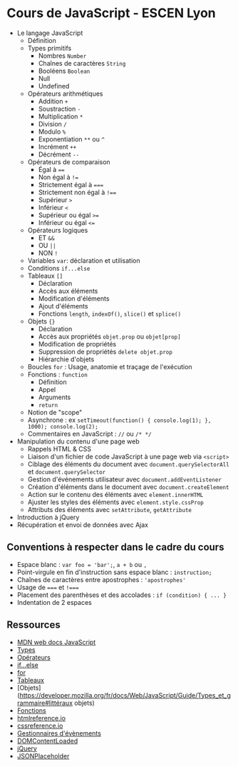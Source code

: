 # Cours de JavaScript - ESCEN Lyon

- Le langage JavaScript
  - Définition
  - Types primitifs
    - Nombres `Number`
    - Chaînes de caractères `String`
    - Booléens `Boolean`
    - Null
    - Undefined
  - Opérateurs arithmétiques
    - Addition `+`
    - Soustraction `-`
    - Multiplication `*`
    - Division `/`
    - Modulo `%`
    - Exponentiation `**` ou `^`
    - Incrément `++`
    - Décrément `--`
  - Opérateurs de comparaison
    - Égal à `==`
    - Non égal à `!=`
    - Strictement égal à `===`
    - Strictement non égal à `!==`
    - Supérieur `>`
    - Inférieur `<`
    - Supérieur ou égal `>=`
    - Inférieur ou égal `<=`
  - Opérateurs logiques
    - ET `&&`
    - OU `||`
    - NON `!`
  - Variables `var`: déclaration et utilisation
  - Conditions `if...else`
  - Tableaux `[]`
    - Déclaration
    - Accès aux éléments
    - Modification d'éléments
    - Ajout d'éléments
    - Fonctions `length`, `indexOf()`, `slice()` et `splice()`
  - Objets `{}`
    - Déclaration
    - Accès aux propriétés `objet.prop` ou `objet[prop]`
    - Modification de propriétés
    - Suppression de propriétés `delete objet.prop`
    - Hiérarchie d'objets
  - Boucles `for` : Usage, anatomie et traçage de l'exécution
  - Fonctions : `function`
    - Définition
    - Appel
    - Arguments
    - `return`
  - Notion de "scope"
  - Asynchrone : ex `setTimeout(function() { console.log(1); }, 1000); console.log(2);`
  - Commentaires en JavaScript : `//` ou `/* */`
- Manipulation du contenu d'une page web
  - Rappels HTML & CSS
  - Liaison d'un fichier de code JavaScript à une page web via `<script>`
  - Ciblage des éléments du document avec `document.querySelectorAll` et `document.querySelector`
  - Gestion d'événements utilisateur avec `document.addEventListener`
  - Création d'éléments dans le document avec `document.createElement`
  - Action sur le contenu des éléments avec `element.innerHTML`
  - Ajuster les styles des éléments avec `element.style.cssProp`
  - Attributs des éléments avec `setAttribute`, `getAttribute`
- Introduction à jQuery
- Récupération et envoi de données avec Ajax

Conventions à respecter dans le cadre du cours
---

- Espace blanc : `var foo = 'bar';`, `a + b` ou `, `
- Point-virgule en fin d'instruction sans espace blanc : `instruction;`
- Chaînes de caractères entre apostrophes : `'apostrophes'`
- Usage de `===` et `!===`
- Placement des parenthèses et des accolades : `if (condition) { ... }`
- Indentation de 2 espaces

Ressources
----------

- [MDN web docs JavaScript](https://developer.mozilla.org/fr/docs/Web/JavaScript)
- [Types](https://developer.mozilla.org/fr/docs/Web/JavaScript/Structures_de_donn%C3%A9es)
- [Opérateurs](https://developer.mozilla.org/fr/docs/Web/JavaScript/Reference/Op%C3%A9rateurs)
- [if...else](https://developer.mozilla.org/fr/docs/Web/JavaScript/Reference/Instructions/if...else)
- [for](https://developer.mozilla.org/fr/docs/Web/JavaScript/Reference/Instructions/for)
- [Tableaux](https://developer.mozilla.org/fr/docs/Web/JavaScript/Reference/Objets_globaux/Array)
- [Objets](https://developer.mozilla.org/fr/docs/Web/JavaScript/Guide/Types_et_grammaire#littéraux objets)
- [Fonctions](https://developer.mozilla.org/fr/docs/Web/JavaScript/Reference/Fonctions)
- [htmlreference.io](http://htmlreference.io/)
- [cssreference.io](http://cssreference.io/)
- [Gestionnaires d'évènements](https://developer.mozilla.org/fr/docs/Web/API/EventTarget/addEventListener)
- [DOMContentLoaded](https://developer.mozilla.org/fr/docs/Web/Events/DOMContentLoaded)
- [jQuery](https://jquery.com/)
- [JSONPlaceholder](https://jsonplaceholder.typicode.com/)
